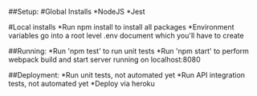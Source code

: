 ##Setup:
#Global Installs
*NodeJS
*Jest

#Local installs
*Run npm install to install all packages
*Environment variables go into a root level .env document which you'll have to create

##Running:
*Run 'npm test' to run unit tests
*Run 'npm start' to perform webpack build and start server running on localhost:8080

##Deployment:
*Run unit tests, not automated yet
*Run API integration tests, not automated yet
*Deploy via heroku
